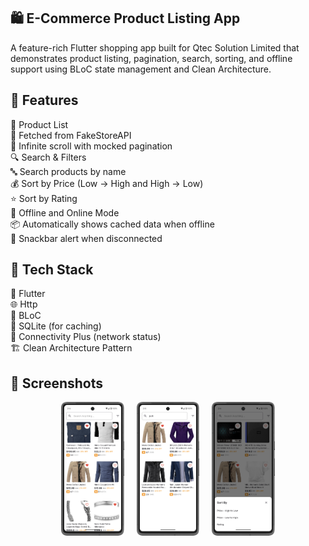 ## 🛍️ E-Commerce Product Listing App

A feature-rich Flutter shopping app built for Qtec Solution Limited that demonstrates product listing, pagination, search, sorting, and offline support using BLoC state management and Clean Architecture.

## 🚀 Features
🛒 Product List </br>
📡 Fetched from FakeStoreAPI</br>
📜 Infinite scroll with mocked pagination</br>
🔍 Search & Filters</br>
🔤 Search products by name</br>
💰 Sort by Price (Low → High and High → Low)</br>
⭐ Sort by Rating</br>
📶 Offline and Online Mode</br>
📦 Automatically shows cached data when offline</br>
🔔 Snackbar alert when disconnected</br>

## 🧱 Tech Stack
🧩 Flutter</br>
🌐 Http </br>
🧠 BLoC</br>
💾 SQLite (for caching)</br>
📶 Connectivity Plus (network status)</br>
🏗️ Clean Architecture Pattern</br>
## 🌟 Screenshots

<div align="center">
  <img src="screenshots/screenshot_1.png" alt="Home" width="20%"> &nbsp;&nbsp;&nbsp;
  <img src="screenshots/screenshot_2.png" alt="Search" width="20%"> &nbsp;&nbsp;&nbsp;
  <img src="screenshots/screenshot_3.png" alt="Filter" width="20%">
</div>
</br>
